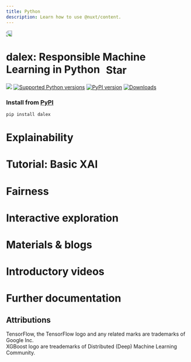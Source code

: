 ```yaml
---
title: Python
description: Learn how to use @nuxt/content.
---
```


<div class="flex bg-white shadow-md p-4 flex-wrap">
  <img src="https://miro.medium.com/max/1400/1*J8gbbTzeYkktdCz6Ei1ZiA.png" class="flex-1 max-w-xs" style="transform: scaleX(-1)">
  <div class="flex-1">
    <h1 style="padding-top: 0;">
      dalex: Responsible Machine Learning in Python
      <client-only>
        <github-button href="https://github.com/ModelOriented/DALEX" data-icon="octicon-star" data-size="large" data-show-count="true" aria-label="Star ModelOriented/DALEX on GitHub" style="vertical-align: middle; margin-left: 10px;">
          Star
        </github-button>
      </client-only>
    </h1>
    <p>
      <a href="https://github.com/ModelOriented/DALEX/actions?query=workflow%3APython-check"><img src="https://github.com/ModelOriented/DALEX/workflows/Python-check/badge.svg" class="inline"></a>
      <a href="https://pypi.org/project/dalex/"><img src="https://img.shields.io/pypi/pyversions/dalex.svg" alt="Supported Python versions" class="inline"></a>
      <a href="https://badge.fury.io/py/dalex"><img src="https://badge.fury.io/py/dalex.svg" alt="PyPI version" class="inline"></a>
      <a href="https://pepy.tech/project/dalex"><img src="https://pepy.tech/badge/dalex" alt="Downloads" class="inline"></a>
    </p>
    <h3>Install from <a href="https://pypi.org/project/dalex/">PyPI</a></h3>

```
pip install dalex
```
  </div>
</div>

# Explainability
<card-collection>
<card image="https://i.ibb.co/5sPLq1W/Screenshot-from-2020-12-23-16-16-53.png" title="Introduction to the dalex package" desc="Titanic: tutorial and examples" url="https://dalex.drwhy.ai/python-dalex-titanic.html"></card>
<card image="https://i.ibb.co/7XWQbGJ/Screenshot-from-2020-12-23-16-19-10.png" title="Key features explained" desc="FIFA 20: explain default vs tuned model with dalex" url="https://dalex.drwhy.ai/python-dalex-fifa.html"></card>
<card image="https://upload.wikimedia.org/wikipedia/commons/6/69/XGBoost_logo.png" title="How to use dalex with XGBoost" desc="Titanic classification example" url="https://dalex.drwhy.ai/python-dalex-xgboost.html"></card>
<card image="https://camo.githubusercontent.com/aeb4f612bd9b40d81c62fcbebd6db44a5d4344b8b962be0138817e18c9c06963/68747470733a2f2f7777772e74656e736f72666c6f772e6f72672f696d616765732f74665f6c6f676f5f686f72697a6f6e74616c2e706e67" title="How to use dalex with TensorFlow" desc="Happiness regression example" url="https://dalex.drwhy.ai/python-dalex-tensorflow.html"></card>
<card image="https://miro.medium.com/max/700/1*J8gbbTzeYkktdCz6Ei1ZiA.png" title="Compare various models with dalex" desc="ft. h2o, autokeras, catboost, lightgbm" url="https://dalex.drwhy.ai/python-dalex-h2o.html"></card>
<card image="https://i.ibb.co/5nHnMKt/Screenshot-from-2020-12-23-16-22-23.png" title="More explanations" desc="residuals, shap, lime" url="https://dalex.drwhy.ai/python-dalex-new.html"></card>
</card-collection>

# Tutorial: Basic XAI
<card-collection>
<card image="https://miro.medium.com/max/700/1*ev465wdai6WrrecyG9-qoA.png" title="Basic XAI: Introduction" desc="" url="https://medium.com/responsibleml/basic-xai-with-dalex-part-1-introduction-e68f65fa2889"></card>
<card image="https://miro.medium.com/max/700/1*2VQsQFGTE-EvMP0Q3_vpMw.png" title="Variable importance" desc="Using permutation-based method" url="https://medium.com/responsibleml/basic-xai-with-dalex-part-2-permutation-based-variable-importance-1516c2924a14"></card>
<card image="https://miro.medium.com/max/700/1*A6tRQ3-YMTrzP_2Mc-o5oA.png" title="Partial Dependence profile" desc="" url="https://medium.com/responsibleml/basic-xai-with-dalex-part-3-partial-dependence-profile-caf8b2ad1c9d"></card>
<card image="https://miro.medium.com/max/700/1*xhkHBfwuiY2bBpZGFgFhmQ.png" title="Break Down method" desc="" url="https://medium.com/responsibleml/basic-xai-with-dalex-part-4-break-down-method-2cd4de43abdd"></card>
<card image="https://miro.medium.com/max/700/1*lKu_urWnJb8xzWxin2IvPA.png" title="Shapley values" desc="" url="https://medium.com/responsibleml/basic-xai-with-dalex-part-5-shapley-values-85ceb4b58c99"></card>
</card-collection>

# Fairness
<card-collection>
<card image="https://repository-images.githubusercontent.com/250897484/9466ef80-cb69-11ea-9bc7-404fd8b3bddc" title="Fairness module in dalex" desc="Case study - German Credit data" url="https://dalex.drwhy.ai/python-dalex-fairness.html"></card>
<card image="https://repository-images.githubusercontent.com/250897484/9466ef80-cb69-11ea-9bc7-404fd8b3bddc" title="Advanced tutorial on bias detection" desc="Case study - COMPAS Recidivism data" url="https://dalex.drwhy.ai/python-dalex-fairness2.html"></card>
</card-collection>

# Interactive exploration
<card-collection>
<card image="https://miro.medium.com/max/1200/1*GjdouIWShHbbcOFkBfZE8Q.png" title="Arena module in dalex" desc="Introduction to the Arena dashboard features" url="https://dalex.drwhy.ai/python-dalex-arena.html"></card>
<card image="https://i.ibb.co/tDKm43p/Screenshot-from-2020-12-23-16-29-07.png" title="Getting Started & Demos" desc="Arena documentation" url="https://arena.drwhy.ai/docs/guide/basic-concepts"></card>
</card-collection>

# Materials & blogs
<card-collection>
<card image="https://i.ibb.co/ySbgGdR/Screenshot-from-2020-12-23-16-24-20.png" title="Jupyter Notebooks" desc="" url="https://github.com/ModelOriented/DALEX-docs/tree/master/jupyter-notebooks"></card>
<card image="https://miro.medium.com/max/700/0*gBUkot-iflqCLMNW.png" title="EMA Workshop" desc="Materials from Explanatory Model Analysis Workshop @ eRum 2020" url="https://medium.com/@ModelOriented/materials-from-explanatory-model-analysis-workshop-erum-2020-278d6295f595"></card>
<card youtube="EcDfSjR2lIw" title="Tools for Explainable AI" desc="Talk at X-Europe Webinars 2020"></card>
<card image="https://i.ibb.co/q0XsnxM/Screenshot-from-2020-12-23-16-04-26.png" title="Hey, ML engineer! Is your model fair?" desc="Poster on fairness @ MLinPL 2020" url="https://github.com/ModelOriented/DALEX-docs/blob/master/workshops/poster-fairness.pdf"></card>
<card image="https://miro.medium.com/max/700/1*J8gbbTzeYkktdCz6Ei1ZiA.png" title="XAI in Python with dalex" desc="Introduction to the dalex package" url="https://medium.com/@ModelOriented/xai-in-python-with-dalex-4b173486aa92">
</card-collection>

# Introductory videos
<card-collection>
<card image="https://miro.medium.com/max/500/1*3n345OAilqKfKDnQsJCv8A.png" title="About" desc="Introductory videos for Explanatory Model Analysis" url="https://medium.com/@ModelOriented/introductory-videos-for-explanatory-model-analysis-with-r-9215fdecbd34"></card>
<card youtube="e83hnzyq6mo" title="Introduction to the Explanatory Model Analysis" desc=""></card>
<card youtube="PuKF2GS4_3Y" title="Break Down in Python" desc=""></card>
</card-collection>

# Further documentation
<card-collection>
<card image="https://i.ibb.co/5hv67qg/Screenshot-from-2020-12-23-14-59-24.png" title="API Reference" desc="Python documentation with pdoc" url="https://dalex.drwhy.ai/python/api"></card>
<card image="https://i.ibb.co/hDyxtn6/Screenshot-from-2020-12-23-14-48-16.png" title="Citation" desc="BibTeX format"></card>
</card-collection>

## Attributions
TensorFlow, the TensorFlow logo and any related marks are trademarks of Google Inc.  
XGBoost logo are treademarks of Distributed (Deep) Machine Learning Community.  
